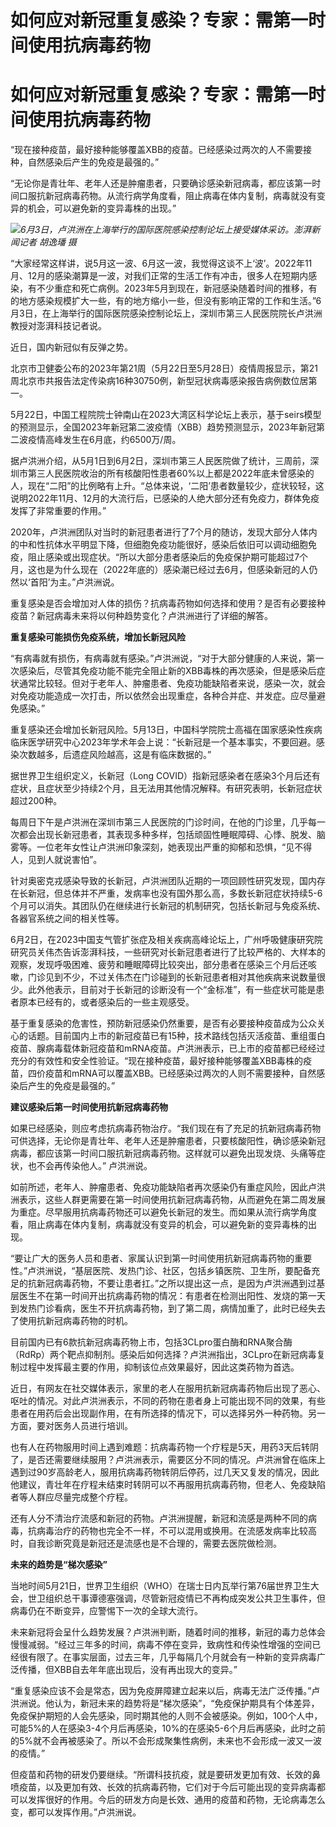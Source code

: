 # 如何应对新冠重复感染？专家：需第一时间使用抗病毒药物

# 如何应对新冠重复感染？专家：需第一时间使用抗病毒药物

“现在接种疫苗，最好接种能够覆盖XBB的疫苗。已经感染过两次的人不需要接种，自然感染后产生的免疫是最强的。”

“无论你是青壮年、老年人还是肿瘤患者，只要确诊感染新冠病毒，都应该第一时间口服抗新冠病毒药物。从流行病学角度看，阻止病毒在体内复制，病毒就没有变异的机会，可以避免新的变异毒株的出现。”

![](https://inews.gtimg.com/om_bt/Omldq3yJLk8h6IVWVFn6yGZfmghg0lSQFOIHmlcVXoencAA/1000)_6月3日，卢洪洲在上海举行的国际医院感染控制论坛上接受媒体采访。澎湃新闻记者
胡逸璠 摄_

“大家经常这样讲，说5月这一波、6月这一波，我觉得这谈不上‘波’。2022年11月、12月的感染潮算是一波，对我们正常的生活工作有冲击，很多人在短期内感染，有不少重症和死亡病例。2023年5月到现在，新冠感染随着时间的推移，有的地方感染规模扩大一些，有的地方缩小一些，但没有影响正常的工作和生活。”6月3日，在上海举行的国际医院感染控制论坛上，深圳市第三人民医院院长卢洪洲教授对澎湃科技记者说。

近日，国内新冠似有反弹之势。

北京市卫健委公布的2023年第21周（5月22日至5月28日）疫情周报显示，第21周北京市共报告法定传染病16种30750例，新型冠状病毒感染报告病例数位居第一。

5月22日，中国工程院院士钟南山在2023大湾区科学论坛上表示，基于seirs模型的预测显示，全国2023年新冠第二波疫情（XBB）趋势预测显示，2023年新冠第二波疫情高峰发生在6月底，约6500万/周。

据卢洪洲介绍，从5月1日到6月2日，深圳市第三人民医院做了统计，三周前，深圳市第三人民医院收治的所有核酸阳性患者60%以上都是2022年底未曾感染的人，现在“二阳”的比例略有上升。“总体来说，‘二阳’患者数量较少，症状较轻，这说明2022年11月、12月的大流行后，已感染的人绝大部分还有免疫力，群体免疫发挥了非常重要的作用。”

2020年，卢洪洲团队对当时的新冠患者进行了7个月的随访，发现大部分人体内的中和性抗体水平明显下降，但细胞免疫功能很好，感染后依旧可以调动细胞免疫，阻止感染或出现症状。“所以大部分患者感染后的免疫保护期可能超过7个月，这也是为什么现在（2022年底的）感染潮已经过去6月，但感染新冠的人仍然以‘首阳’为主。”卢洪洲说。

重复感染是否会增加对人体的损伤？抗病毒药物如何选择和使用？是否有必要接种疫苗？新冠病毒未来将以何种趋势变化？卢洪洲进行了详细的解答。

**重复感染可能损伤免疫系统，增加长新冠风险**

“有病毒就有损伤，有病毒就有感染。”卢洪洲说，“对于大部分健康的人来说，第一次感染后，尽管其免疫功能不能完全阻止新的XBB毒株的再次感染，但是感染后症状通常比较轻。但对于老年人、肿瘤患者、免疫功能缺陷者来说，感染一次，就会对免疫功能造成一次打击，所以依然会出现重症，各种合并症、并发症。应尽量避免感染。”

重复感染还会增加长新冠风险。5月13日，中国科学院院士高福在国家感染性疾病临床医学研究中心2023年学术年会上说：“长新冠是一个基本事实，不要回避。感染次数越多，后遗症风险越高，这是有临床数据的。”

据世界卫生组织定义，长新冠（Long
COVID）指新冠感染者在感染3个月后还有症状，且症状至少持续2个月，且无法用其他情况解释。有研究表明，长新冠症状超过200种。

每周日下午是卢洪洲在深圳市第三人民医院的门诊时间，在他的门诊里，几乎每一次都会出现长新冠患者，其表现多种多样，包括顽固性睡眠障碍、心悸、脱发、脑雾等。一位老年女性让卢洪洲印象深刻，她表现出严重的抑郁和恐惧，“见不得人，见到人就说害怕”。

针对奥密克戎感染导致的长新冠，卢洪洲团队近期的一项回顾性研究发现，国内存在长新冠，但总体并不严重，发病率也没有国外那么高，多数长新冠症状持续5-6个月可以消失。其团队仍在继续进行长新冠的机制研究，包括长新冠与免疫系统、各器官系统之间的相关性等。

6月2日，在2023中国支气管扩张症及相关疾病高峰论坛上，广州呼吸健康研究院研究员关伟杰告诉澎湃科技，一些研究对长新冠患者进行了比较严格的、大样本的观察，发现呼吸困难、疲劳和睡眠障碍比较突出，部分患者在感染三个月后还咳嗽，门诊见到不少，不过关伟杰在门诊碰到的长新冠患者相对其他疾病来说数量很少。此外他表示，目前对于长新冠的诊断没有一个“金标准”，有一些症状可能是患者原本已经有的，或者感染后的一些主观感受。

基于重复感染的危害性，预防新冠感染仍然重要，是否有必要接种疫苗成为公众关心的话题。目前国内上市的新冠疫苗已有15种，技术路线包括灭活疫苗、重组蛋白疫苗、腺病毒载体新冠疫苗和mRNA疫苗。卢洪洲表示，已上市的疫苗都已经经过充分的有效性和安全性验证。“现在接种疫苗，最好接种能够覆盖XBB毒株的疫苗，四价疫苗和mRNA可以覆盖XBB。已经感染过两次的人则不需要接种，自然感染后产生的免疫是最强的。”

**建议感染后第一时间使用抗新冠病毒药物**

如果已经感染，则应考虑抗病毒药物治疗。“我们现在有了充足的抗新冠病毒药物可供选择，无论你是青壮年、老年人还是肿瘤患者，只要核酸阳性，确诊感染新冠病毒，都应该第一时间口服抗新冠病毒药物。这样就可以避免出现发烧、头痛等症状，也不会再传染他人。”
卢洪洲说。

如前所述，老年人、肿瘤患者、免疫功能缺陷者再次感染仍有重症风险，因此卢洪洲表示，这些人群更需要在第一时间使用抗新冠病毒药物，从而避免在第二周发展为重症。尽早服用抗病毒药物还可以避免长新冠的发生。而如果从流行病学角度看，阻止病毒在体内复制，病毒就没有变异的机会，可以避免新的变异毒株的出现。

“要让广大的医务人员和患者、家属认识到第一时间使用抗新冠病毒药物的重要性。”卢洪洲说，“基层医院、发热门诊、社区，包括乡镇医院、卫生所，要配备充足的抗新冠病毒药物，不要让患者扛。”之所以提出这一点，是因为卢洪洲遇到过基层医生不在第一时间开出抗病毒药物的情况：有患者在检测出阳性、发烧的第一天到发热门诊看病，医生不开抗病毒药物，到了第二周，病情加重了，此时已经失去了使用抗新冠病毒药物的时机。

目前国内已有6款抗新冠病毒药物上市，包括3CLpro蛋白酶和RNA聚合酶（RdRp）两个靶点抑制剂。感染后如何选择？卢洪洲指出，3CLpro在新冠病毒复制过程中发挥最主要的作用，抑制该位点效果最好，因此这类药物为首选。

近日，有网友在社交媒体表示，家里的老人在服用抗新冠病毒药物后出现了恶心、呕吐的情况。对此卢洪洲表示，不同的药物在患者身上可能出现不同的效果，有些患者在用药后会出现副作用，在有所选择的情况下，可以选择另外一种药物。另一方面，要对医务人员进行培训。

也有人在药物服用时间上遇到难题：抗病毒药物一个疗程是5天，用药3天后转阴了，是否还需要继续服用？卢洪洲表示，需要区分不同的情况。卢洪洲曾在临床上遇到过90岁高龄老人，服用抗病毒药物转阴后停药，过几天又复发的情况，因此他建议，青壮年在疗程未结束时转阴可以不再服用抗病毒药物，但老人、免疫缺陷者等人群应尽量完成整个疗程。

还有人分不清治疗流感和新冠的药物。卢洪洲提醒，新冠和流感是两种不同的病毒，抗病毒治疗的药物也完全不一样，不可以混用或换用。在流感发病率比较高时，自我诊断究竟是新冠还是流感也是不合理的，需要去医院做检测。

**未来的趋势是“梯次感染”**

当地时间5月21日，世界卫生组织（WHO）在瑞士日内瓦举行第76届世界卫生大会，世卫组织总干事谭德塞强调，尽管新冠疫情已不再构成突发公共卫生事件，但病毒仍在不断变异，应警惕下一次的全球大流行。

未来新冠将会呈什么趋势发展？卢洪洲判断，随着时间的推移，新冠的毒力总体会慢慢减弱。“经过三年多的时间，病毒不停在变异，致病性和传染性增强的空间已经很有限了。在事实层面，过去三年，几乎每隔几个月就会有一种新的变异病毒广泛传播，但XBB自去年年底出现后，没有再出现大的变异。”

“重复感染应该不会是常态，因为免疫屏障建立起来以后，病毒无法广泛传播。”卢洪洲说。他认为，新冠未来的趋势将是“梯次感染”，“免疫保护期具有个体差异，免疫保护期短的人会先感染，同时期其他的人则不会被感染。例如，100个人中，可能5%的人在感染3-4个月后再感染，10%的在感染5-6个月后再感染，此时之前的5%就不会再被感染了。所以不会形成聚集性病例，未来也不会形成一波又一波的疫情。”

但疫苗和药物的研发仍要继续。“所谓科技抗疫，就是要研发更加有效、长效的鼻喷疫苗，以及更加有效、长效的抗病毒药物，它们对于今后可能出现的变异病毒都可以发挥很好的作用。今后的研发方向是长效、通用的疫苗和药物，无论病毒怎么变，都可以发挥作用。”卢洪洲说。


